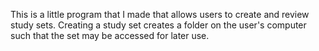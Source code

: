 This is a little program that I made that allows users to create and review study sets. Creating a study set creates a folder on the user's computer such that the set may be accessed for later use.
